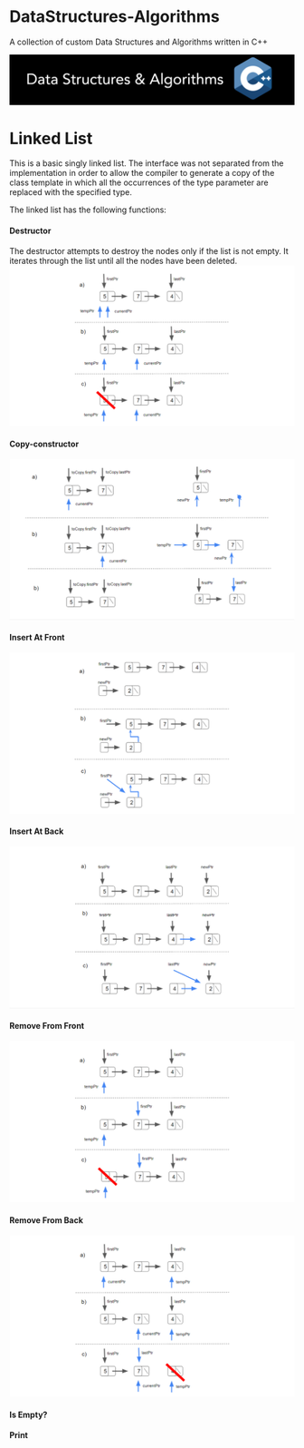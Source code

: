 # DataStructures-Algorithms
A collection of custom Data Structures and Algorithms written in C++


![](Documentation/Images/Image01.png)

# Linked List

This is a basic singly linked list.
The interface was not separated from the implementation in order to allow the compiler to generate a copy of the class template in which all the occurrences of the type parameter are replaced with the specified type.

The linked list has the following functions:

#### Destructor
The destructor attempts to destroy the nodes only if the list is not empty.
It iterates through the list until all the nodes have been deleted.
![](Documentation/Images/LinkedList/LinkedList_Destructor.png)

#### Copy-constructor
![](Documentation/Images/LinkedList/LinkedList_copyConstructor.png)

#### Insert At Front
![](Documentation/Images/LinkedList/LinkedList_InsertAtFront_6.png)

#### Insert At Back
![](Documentation/Images/LinkedList/LinkedList_InsertAtBack_4.png)

#### Remove From Front
![](Documentation/Images/LinkedList/LinkedList_removeFromFront.png)

#### Remove From Back
![](Documentation/Images/LinkedList/LinkedList_removeFromBack.png)

#### Is Empty?

#### Print
